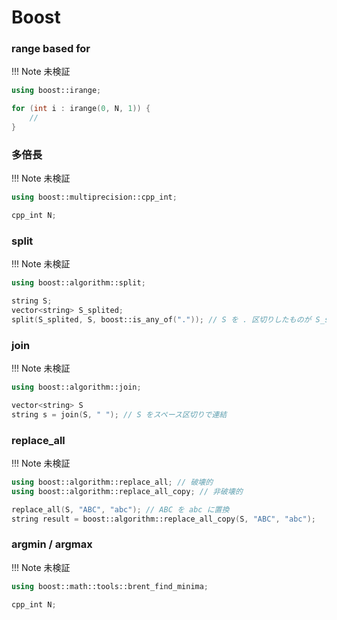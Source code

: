 # Boost

### range based for
!!! Note
    未検証
``` c++
using boost::irange;

for (int i : irange(0, N, 1)) {
    //
}
```

### 多倍長
!!! Note
    未検証
``` c++
using boost::multiprecision::cpp_int;

cpp_int N;
```

### split
!!! Note
    未検証
``` c++
using boost::algorithm::split;

string S;
vector<string> S_splited;
split(S_splited, S, boost::is_any_of(".")); // S を . 区切りしたものが S_splited に格納される
```

### join
!!! Note
    未検証
``` c++
using boost::algorithm::join;

vector<string> S
string s = join(S, " "); // S をスペース区切りで連結
```

### replace_all
!!! Note
    未検証
``` c++
using boost::algorithm::replace_all; // 破壊的
using boost::algorithm::replace_all_copy; // 非破壊的

replace_all(S, "ABC", "abc"); // ABC を abc に置換
string result = boost::algorithm::replace_all_copy(S, "ABC", "abc");
```

### argmin / argmax
!!! Note
    未検証
``` c++
using boost::math::tools::brent_find_minima;

cpp_int N;
```
